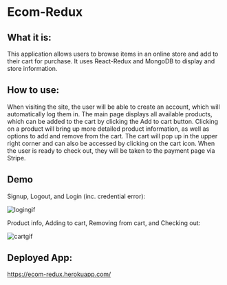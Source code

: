 # Ecom-Redux #

## What it is: ##

This application allows users to browse items in an online store and add to their cart for purchase. It uses React-Redux and MongoDB to display and store information.

## How to use: ##

When visiting the site, the user will be able to create an account, which will automatically log them in. The main page displays all available products, which can be added to the cart by clicking the Add to cart button. Clicking on a product will bring up more detailed product information, as well as options to add and remove from the cart. The cart will pop up in the upper right corner and can also be accessed by clicking on the cart icon. When the user is ready to check out, they will be taken to the payment page via Stripe. 

## Demo ##

Signup, Logout, and Login (inc. credential error):

![logingif](https://user-images.githubusercontent.com/48900910/125899146-ddfc64b9-d373-4ce8-ac85-8a4f0672a75a.gif)


Product info, Adding to cart, Removing from cart, and Checking out:

![cartgif](https://user-images.githubusercontent.com/48900910/125899224-7fb83891-2f9f-41d8-9693-3a05e41f4f10.gif)


## Deployed App: ##

https://ecom-redux.herokuapp.com/
